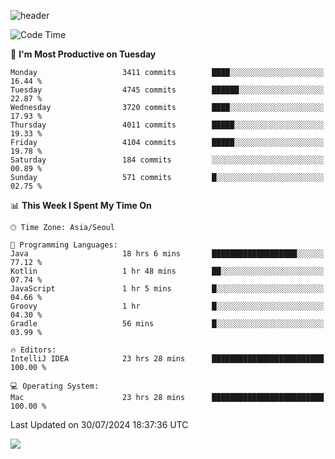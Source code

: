 ![header](https://capsule-render.vercel.app/api?type=Egg&color=timeAuto&height=300&section=header&text=PoPo&fontSize=90&animation=fadeIn)

  <!--START_SECTION:waka-->
![Code Time](http://img.shields.io/badge/Code%20Time-1%2C795%20hrs%2057%20mins-blue)

📅 **I'm Most Productive on Tuesday** 

```text
Monday                   3411 commits        ████░░░░░░░░░░░░░░░░░░░░░   16.44 % 
Tuesday                  4745 commits        ██████░░░░░░░░░░░░░░░░░░░   22.87 % 
Wednesday                3720 commits        ████░░░░░░░░░░░░░░░░░░░░░   17.93 % 
Thursday                 4011 commits        █████░░░░░░░░░░░░░░░░░░░░   19.33 % 
Friday                   4104 commits        █████░░░░░░░░░░░░░░░░░░░░   19.78 % 
Saturday                 184 commits         ░░░░░░░░░░░░░░░░░░░░░░░░░   00.89 % 
Sunday                   571 commits         █░░░░░░░░░░░░░░░░░░░░░░░░   02.75 % 
```


📊 **This Week I Spent My Time On** 

```text
🕑︎ Time Zone: Asia/Seoul

💬 Programming Languages: 
Java                     18 hrs 6 mins       ███████████████████░░░░░░   77.12 % 
Kotlin                   1 hr 48 mins        ██░░░░░░░░░░░░░░░░░░░░░░░   07.74 % 
JavaScript               1 hr 5 mins         █░░░░░░░░░░░░░░░░░░░░░░░░   04.66 % 
Groovy                   1 hr                █░░░░░░░░░░░░░░░░░░░░░░░░   04.30 % 
Gradle                   56 mins             █░░░░░░░░░░░░░░░░░░░░░░░░   03.99 % 

🔥 Editors: 
IntelliJ IDEA            23 hrs 28 mins      █████████████████████████   100.00 % 

💻 Operating System: 
Mac                      23 hrs 28 mins      █████████████████████████   100.00 % 
```


 Last Updated on 30/07/2024 18:37:36 UTC
<!--END_SECTION:waka-->



<img src="https://capsule-render.vercel.app/api?type=Egg&color=timeAuto&height=300&section=footer&text=PoPo&fontSize=90&animation=fadeIn&reversal=true" />
